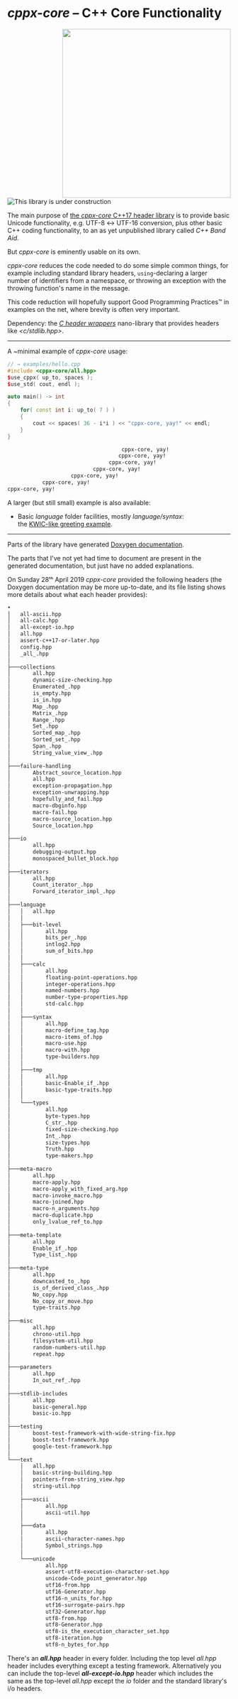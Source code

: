 # *cppx-core* – C++ Core Functionality

<img align="right" width="380" style="padding-left: 1em" src="images/folder-dependencies.png">

![This library is under construction](images/under-construction.25-pct.png)

The main purpose of [the *cppx-core* C++17 header library](https://github.com/alf-p-steinbach/cppx-core) is to provide basic Unicode functionality, e.g. UTF-8 ↔ UTF-16 conversion, plus other basic C++ coding functionality, to an as yet unpublished library called *C++ Band Aid*.

But *cppx-core* is eminently usable on its own.

*cppx-core* reduces the code needed to do some simple common things, for example including standard library headers, `using`-declaring a larger number of identifiers from a namespace, or throwing an exception with the throwing function's name in the message.

This code reduction will hopefully support Good Programming Practices&trade; in examples on the net, where brevity is often very important.

Dependency: the [*C header wrappers*](https://github.com/alf-p-steinbach/C-header-wrappers) nano-library that provides headers like *\<c/stdlib.hpp\>*.

---

A ~minimal example of *cppx-core* usage:

~~~cpp
// → examples/hello.cpp
#include <cppx-core/all.hpp>
$use_cppx( up_to, spaces );
$use_std( cout, endl );

auto main() -> int
{
    for( const int i: up_to( 7 ) )
    {
        cout << spaces( 36 - i*i ) << "cppx-core, yay!" << endl;
    }
}
~~~

~~~txt
                                    cppx-core, yay!
                                   cppx-core, yay!
                                cppx-core, yay!
                           cppx-core, yay!
                    cppx-core, yay!
           cppx-core, yay!
cppx-core, yay!
~~~

A larger (but still small) example is also available:
 
 * Basic *language* folder facilities, mostly *language/syntax*:  
  the [KWIC-like greeting example](example-kwic.md).


<div></div>

---

Parts of the library have generated [Doxygen documentation](https://alf-p-steinbach.github.io/cppx-core-DOxygen-generated-documentation/files.html).

The parts that I've not yet had time to document are present in the generated documentation, but just have no added explanations.

On Sunday 28ᵗʰ April 2019 *cppx-core* provided the following headers (the Doxygen documentation may be more up-to-date, and its file listing shows more details about what each header provides):

~~~ txt
•
│   all-ascii.hpp
│   all-calc.hpp
│   all-except-io.hpp
│   all.hpp
│   assert-c++17-or-later.hpp
│   config.hpp
│   _all_.hpp
│
├───collections
│       all.hpp
│       dynamic-size-checking.hpp
│       Enumerated_.hpp
│       is_empty.hpp
│       is_in.hpp
│       Map_.hpp
│       Matrix_.hpp
│       Range_.hpp
│       Set_.hpp
│       Sorted_map_.hpp
│       Sorted_set_.hpp
│       Span_.hpp
│       String_value_view_.hpp
│
├───failure-handling
│       Abstract_source_location.hpp
│       all.hpp
│       exception-propagation.hpp
│       exception-unwrapping.hpp
│       hopefully_and_fail.hpp
│       macro-dbginfo.hpp
│       macro-fail.hpp
│       macro-source_location.hpp
│       Source_location.hpp
│
├───io
│       all.hpp
│       debugging-output.hpp
│       monospaced_bullet_block.hpp
│
├───iterators
│       all.hpp
│       Count_iterator_.hpp
│       Forward_iterator_impl_.hpp
│
├───language
│   │   all.hpp
│   │
│   ├───bit-level
│   │       all.hpp
│   │       bits_per_.hpp
│   │       intlog2.hpp
│   │       sum_of_bits.hpp
│   │
│   ├───calc
│   │       all.hpp
│   │       floating-point-operations.hpp
│   │       integer-operations.hpp
│   │       named-numbers.hpp
│   │       number-type-properties.hpp
│   │       std-calc.hpp
│   │
│   ├───syntax
│   │       all.hpp
│   │       macro-define_tag.hpp
│   │       macro-items_of.hpp
│   │       macro-use.hpp
│   │       macro-with.hpp
│   │       type-builders.hpp
│   │
│   ├───tmp
│   │       all.hpp
│   │       basic-Enable_if_.hpp
│   │       basic-type-traits.hpp
│   │
│   └───types
│           all.hpp
│           byte-types.hpp
│           C_str_.hpp
│           fixed-size-checking.hpp
│           Int_.hpp
│           size-types.hpp
│           Truth.hpp
│           type-makers.hpp
│
├───meta-macro
│       all.hpp
│       macro-apply.hpp
│       macro-apply_with_fixed_arg.hpp
│       macro-invoke_macro.hpp
│       macro-joined.hpp
│       macro-n_arguments.hpp
│       macro-duplicate.hpp
│       only_lvalue_ref_to.hpp
│
├───meta-template
│       all.hpp
│       Enable_if_.hpp
│       Type_list_.hpp
│
├───meta-type
│       all.hpp
│       downcasted_to_.hpp
│       is_of_derived_class_.hpp
│       No_copy.hpp
│       No_copy_or_move.hpp
│       type-traits.hpp
│
├───misc
│       all.hpp
│       chrono-util.hpp
│       filesystem-util.hpp
│       random-numbers-util.hpp
│       repeat.hpp
│
├───parameters
│       all.hpp
│       In_out_ref_.hpp
│
├───stdlib-includes
│       all.hpp
│       basic-general.hpp
│       basic-io.hpp
│
├───testing
│       boost-test-framework-with-wide-string-fix.hpp
│       boost-test-framework.hpp
│       google-test-framework.hpp
│
└───text
    │   all.hpp
    │   basic-string-building.hpp
    │   pointers-from-string_view.hpp
    │   string-util.hpp
    │
    ├───ascii
    │       all.hpp
    │       ascii-util.hpp
    │
    ├───data
    │       all.hpp
    │       ascii-character-names.hpp
    │       Symbol_strings.hpp
    │
    └───unicode
            all.hpp
            assert-utf8-execution-character-set.hpp
            unicode-Code_point_generator.hpp
            utf16-from.hpp
            utf16-Generator.hpp
            utf16-n_units_for.hpp
            utf16-surrogate-pairs.hpp
            utf32-Generator.hpp
            utf8-from.hpp
            utf8-Generator.hpp
            utf8-is_the_execution_character_set.hpp
            utf8-iteration.hpp
            utf8-n_bytes_for.hpp
~~~

There's an ***all.hpp*** header in every folder. Including the top level <i>all.hpp</i> header includes everything except a testing framework. Alternatively you can include the top-level ***all-except-io.hpp*** header which includes the same as the top-level *all.hpp* except the *io* folder and the standard library's i/o headers.
